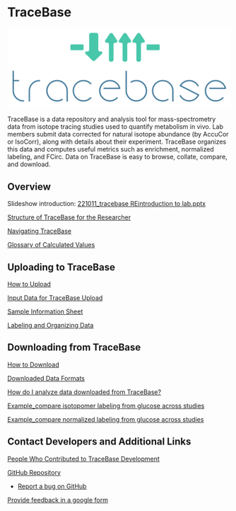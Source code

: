 # TraceBase

![TraceBase logo](Attachments/TraceBase%20logo.png)

TraceBase is a data repository and analysis tool for mass-spectrometry data
from isotope tracing studies used to quantify metabolism in vivo. Lab members
submit data corrected for natural isotope abundance (by AccuCor or IsoCorr),
along with details about their experiment. TraceBase organizes this data and
computes useful metrics such as enrichment, normalized labeling, and FCirc.
Data on TraceBase is easy to browse, collate, compare, and download.

## Overview

Slideshow introduction:  [221011_tracebase REintroduction to lab.pptx](https://docs.google.com/presentation/d/1vIZvU5Q-hY7zUOC4fvMDuVONvQZR5jlC/edit?usp=sharing&ouid=102781029027637329166&rtpof=true&sd=true)

[Structure of TraceBase for the Researcher](Structure%20of%20TraceBase%20for%20the%20Researcher.md)

[Navigating TraceBase](Overview/Navigating%20TraceBase.md)

[Glossary of Calculated Values](Values/Glossary%20of%20Calculated%20Values.md)

## Uploading to TraceBase

[How to Upload](How%20to%20Upload.md)

[Input Data for TraceBase Upload](Upload/Input%20Data%20for%20TraceBase%20Upload.md)

[Sample Information Sheet](Sample%20Information%20Sheet/Sample%20Information%20Sheet.md)

[Labeling and Organizing Data](Sample%20Information%20Sheet/Labeling%20and%20Organizing%20Data.md)

## Downloading from TraceBase

[How to Download](Types%20of%20Data%20Output/How%20to%20Download.md)

[Downloaded Data Formats](Types%20of%20Data%20Output/Downloaded%20Data%20Formats.md)

[How do I analyze data downloaded from TraceBase?](https://docs.google.com/document/d/1HY8jNUHk1YVnIRf0Ypu8kinQeu0x2SnVpKHd7lzL7eQ/edit?usp=sharing)

[Example_compare isotopomer labeling from glucose across studies](https://docs.google.com/document/d/1JrxNpSRx8OLYPuH-Z5BzUASipdC-ICpVt3jbncVSicE/edit?usp=sharing)

[Example_compare normalized labeling from glucose across studies](https://docs.google.com/document/d/1I64NpjpfMwTEVJ76aL0KGDjlFXXJmgnUoTQ9S0cLSeM/edit?usp=sharing)

## Contact Developers and Additional Links

[People Who Contributed to TraceBase Development](Overview/People%20Who%20Contributed%20to%20TraceBase%20Development.md)

[GitHub Repository](https://github.com/Princeton-LSI-ResearchComputing/tracebase)

- [Report a bug on GitHub](https://docs.google.com/document/d/1adaYcywNVs2R26PxSFTlwO8sgcEsCsgk2EJoNQsZoqo/edit?usp=sharing)

[Provide feedback in a google form](https://docs.google.com/document/d/1yY17rvizxhqbs4Ol7qvW8SD3mrPpL2ZLH-d1h6lL-wU/edit?usp=sharing)
